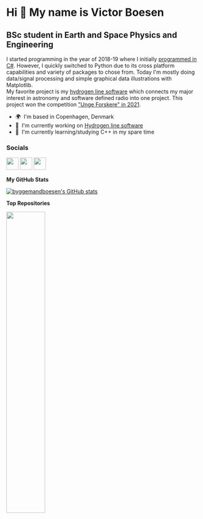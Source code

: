 Hi 👋 My name is Victor Boesen
==============================

BSc student in Earth and Space Physics and Engineering
------------------------------------------------------

I started programming in the year of 2018-19 where I initially [programmed in C#](https://github.com/byggemandboesen/Satellite-tracker). However, I quickly switched to Python due to its cross platform capabilities and variety of packages to chose from. Today I'm mostly doing data/signal processing and simple graphical data illustrations with Matplotlib. 
<br>
My favorite project is my [hydrogen line software](https://github.com/byggemandboesen/H-line-software) which connects my major interest in astronomy and software defined radio into one project. This project won the competition ["Unge Forskere" in 2021](https://www.youtube.com/watch?v=Y9WSf2K3NuI).

*   🌍  I'm based in Copenhagen, Denmark
*   🚀  I'm currently working on [Hydrogen line software](http://github.com/byggemandboesen/H-line-software)
*   📝  I'm currently learning/studying C++ in my spare time

### Socials

<p align="left"> <a href="https://www.github.com/byggemandboesen" target="_blank" rel="noreferrer"><img src="https://raw.githubusercontent.com/danielcranney/readme-generator/main/public/icons/socials/github.svg" width="32" height="32" /></a> <a href="https://www.linkedin.com/in/victor-boesen-gandloese" target="_blank" rel="noreferrer"><img src="https://raw.githubusercontent.com/danielcranney/readme-generator/main/public/icons/socials/linkedin.svg" width="32" height="32" /></a> <a href="https://www.twitter.com/victor_boesen" target="_blank" rel="noreferrer"><img src="https://raw.githubusercontent.com/danielcranney/readme-generator/main/public/icons/socials/twitter.svg" width="32" height="32" /></a></p>

<b>My GitHub Stats</b>

<a href="http://www.github.com/byggemandboesen"><img src="https://github-readme-stats.vercel.app/api?username=byggemandboesen&show_icons=true&hide=issues,&count_private=true&title_color=0891b2&text_color=ffffff&icon_color=0891b2&bg_color=1c1917&hide_border=true&show_icons=true" alt="byggemandboesen's GitHub stats" /></a>

<b>Top Repositories</b>

<div width="100%" align="center"><a href="https://github.com/byggemandboesen/H-line-software" align="left"><img align="left" width="45%" src="https://github-readme-stats.vercel.app/api/pin/?username=byggemandboesen&repo=H-line-software&title_color=0891b2&text_color=ffffff&icon_color=0891b2&bg_color=1c1917&hide_border=true&locale=en" /></a></div><br /><br /><br /><br /><br /><br /><br />
